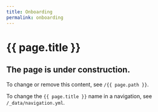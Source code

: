 ```yaml
---
title: Onboarding
permalink: onboarding
---
```

# {{ page.title }}

## The page is under construction.
To change or remove this content, see `/{{ page.path }}`.

To change the `{{ page.title }}` name in a navigation, see `/_data/navigation.yml`.

